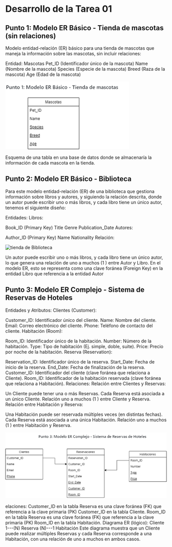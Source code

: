 # Desarrollo de la Tarea 01

## Punto 1: Modelo ER Básico - Tienda de mascotas (sin relaciones)
Modelo entidad-relación (ER) básico para una tienda de mascotas que maneja la información sobre las mascotas, sin incluir relaciones:

Entidad: Mascotas
Pet_ID (Identificador único de la mascota)
Name (Nombre de la mascota)
Species (Especie de la mascota)
Breed (Raza de la mascota)
Age (Edad de la mascota)

![tienda de mascotas](img/Punto1.png)

Esquema de una tabla en una base de datos donde se almacenaría la información de cada mascota en la tienda.
## Punto 2: Modelo ER Básico - Biblioteca
Para este modelo entidad-relación (ER) de una biblioteca que gestiona información sobre libros y autores, y siguiendo la relación descrita, donde un autor puede escribir uno o más libros, y cada libro tiene un único autor, tenemos el siguiente diseño:

Entidades:
Libros:

Book_ID (Primary Key)
Title
Genre
Publication_Date
Autores:

Author_ID (Primary Key)
Name
Nationality
Relación:

![tienda de Biblioteca](img/Punto2.png)

Un autor puede escribir uno o más libros, y cada libro tiene un único autor, lo que genera una relación de uno a muchos (1
) entre Autor y Libro.
En el modelo ER, esto se representa como una clave foránea (Foreign Key) en la entidad Libro que referencia a la entidad Autor

## Punto 3: Modelo ER Complejo - Sistema de Reservas de Hoteles
Entidades y Atributos:
Clientes (Customer):

Customer_ID: Identificador único del cliente.
Name: Nombre del cliente.
Email: Correo electrónico del cliente.
Phone: Teléfono de contacto del cliente.
Habitación (Room):

Room_ID: Identificador único de la habitación.
Number: Número de la habitación.
Type: Tipo de habitación (Ej. simple, doble, suite).
Price: Precio por noche de la habitación.
Reserva (Reservation):

Reservation_ID: Identificador único de la reserva.
Start_Date: Fecha de inicio de la reserva.
End_Date: Fecha de finalización de la reserva.
Customer_ID: Identificador del cliente (clave foránea que relaciona a Cliente).
Room_ID: Identificador de la habitación reservada (clave foránea que relaciona a Habitación).
Relaciones:
Relación entre Clientes y Reservas:

Un Cliente puede tener una o más Reservas.
Cada Reserva está asociada a un único Cliente.
Relación uno a muchos (1
) entre Cliente y Reserva.
Relación entre Habitación y Reserva:

Una Habitación puede ser reservada múltiples veces (en distintas fechas).
Cada Reserva está asociada a una única Habitación.
Relación uno a muchos (1
) entre Habitación y Reserva.

![tienda de Hoteles](img/Punto3.png)

elaciones:
Customer_ID en la tabla Reserva es una clave foránea (FK) que referencia a la clave primaria (PK) Customer_ID en la tabla Cliente.
Room_ID en la tabla Reserva es una clave foránea (FK) que referencia a la clave primaria (PK) Room_ID en la tabla Habitación.
Diagrama ER (lógico):
Cliente 1---(N) Reserva (N)---1 Habitación
Este diagrama muestra que un Cliente puede realizar múltiples Reservas y cada Reserva corresponde a una Habitación, con una relación de uno a muchos en ambos casos.
